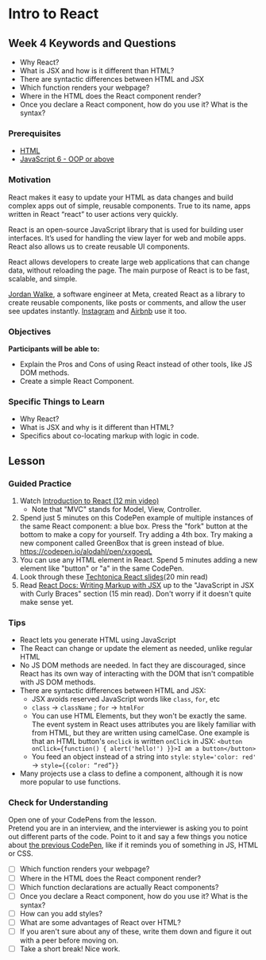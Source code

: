# Intro to React

## Week 4 Keywords and Questions

- Why React?
- What is JSX and how is it different than HTML?
- There are syntactic differences between HTML and JSX
- Which function renders your webpage?
- Where in the HTML does the React component render?
- Once you declare a React component, how do you use it? What is the syntax?

### Prerequisites

- [HTML](../web/html.md)
- [JavaScript 6 - OOP or above](../javascript/javascript-7-oop.md)

### Motivation

React makes it easy to update your HTML as data changes and build complex apps out of simple, reusable components. True to its name, apps written in React “react” to user actions very quickly.

React is an open-source JavaScript library that is used for building user interfaces. It’s used for handling the view layer for web and mobile apps. React also allows us to create reusable UI components.

React allows developers to create large web applications that can change data, without reloading the page. The main purpose of React is to be fast, scalable, and simple.

[Jordan Walke](<https://en.wikipedia.org/wiki/React_(software)#:~:text=JavaScript%20syntax%20improvements.-,History,-%5Bedit%5D>), a software engineer at Meta, created React as a library to create reusable components, like posts or comments, and allow the user see updates instantly. [Instagram](https://www.instagram.com/) and [Airbnb](https://www.airbnb.com/) use it too.

### Objectives

**Participants will be able to:**

- Explain the Pros and Cons of using React instead of other tools, like JS DOM methods.
- Create a simple React Component.

### Specific Things to Learn

- Why React?
- What is JSX and why is it different than HTML?
- Specifics about co-locating markup with logic in code.

## Lesson

### Guided Practice

1. Watch [Introduction to React (12 min video)](https://youtu.be/ycstRj2i66k)
   - Note that "MVC" stands for Model, View, Controller.
1. Spend just 5 minutes on this CodePen example of multiple instances of the same React component: a blue box. Press the "fork" button at the bottom to make a copy for yourself. Try adding a 4th box. Try making a new component called GreenBox that is green instead of blue. https://codepen.io/alodahl/pen/xxgoeqL
1. You can use any HTML element in React. Spend 5 minutes adding a new element like "button" or "a" in the same CodePen.
1. Look through these [Techtonica React slides](https://docs.google.com/presentation/d/1GOalyRi9UFy5er2Qul0jI70m24dP1ZgyVMHmyIc3GIo/edit#slide=id.p)(20 min read)
1. Read [React Docs: Writing Markup with JSX](https://react.dev/learn/writing-markup-with-jsx) up to the "JavaScript in JSX with Curly Braces" section (15 min read). Don't worry if it doesn't quite make sense yet.

### Tips

- React lets you generate HTML using JavaScript
- The React can change or update the element as needed, unlike regular HTML
- No JS DOM methods are needed. In fact they are discouraged, since React has its own way of interacting with the DOM that isn't compatible with JS DOM methods.
- There are syntactic differences between HTML and JSX:
  - JSX avoids reserved JavaScript words like `class`, `for`, etc
  - `class` -> `className` ; `for` -> `htmlFor`
  - You can use HTML Elements, but they won't be exactly the same. The event system in React uses attributes you are likely familiar with from HTML, but they are written using camelCase. One example is that an HTML button's `onclick` is written `onClick` in JSX: `<button onClick={function() { alert('hello!') }}>I am a button</button>`
  - You feed an object instead of a string into `style`: `style='color: red'` -> `style={{color: “red”}}`
- Many projects use a class to define a component, although it is now more popular to use functions.

### Check for Understanding

Open one of your CodePens from the lesson.  
Pretend you are in an interview, and the interviewer is asking you to point out different parts of the code. Point to it and say a few things you notice about [the previous CodePen](https://codepen.io/alodahl/pen/xxgoeqL), like if it reminds you of something in JS, HTML or CSS.

- [ ] Which function renders your webpage?
- [ ] Where in the HTML does the React component render?
- [ ] Which function declarations are actually React components?
- [ ] Once you declare a React component, how do you use it? What is the syntax?
- [ ] How can you add styles?
- [ ] What are some advantages of React over HTML?
- [ ] If you aren't sure about any of these, write them down and figure it out with a peer before moving on.
- [ ] Take a short break! Nice work.
